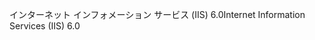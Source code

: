<span data-ttu-id="cbd30-101">インターネット インフォメーション サービス (IIS) 6.0</span><span class="sxs-lookup"><span data-stu-id="cbd30-101">Internet Information Services (IIS) 6.0</span></span>